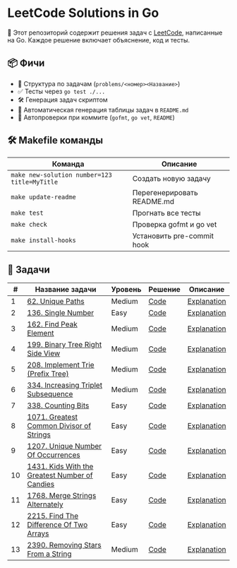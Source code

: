 # LeetCode Solutions in Go

🎯 Этот репозиторий содержит решения задач с [LeetCode](https://leetcode.com), написанные на Go. Каждое решение включает объяснение, код и тесты.

## 📦 Фичи

- 🧠 Структура по задачам (`problems/<номер><Название>`)
- ✅ Тесты через `go test ./...`
- 🛠 Генерация задач скриптом
- 🔄 Автоматическая генерация таблицы задач в `README.md`
- 🧪 Автопроверки при коммите (`gofmt`, `go vet`, `README`)

## 🛠 Makefile команды

| Команда | Описание |
|--------|----------|
| `make new-solution number=123 title=MyTitle` | Создать новую задачу |
| `make update-readme` | Перегенерировать README.md |
| `make test` | Прогнать все тесты |
| `make check` | Проверка gofmt и go vet |
| `make install-hooks` | Установить pre-commit hook |

## 🔗 Задачи

| # | Название задачи | Уровень | Решение | Описание |
|---|------------------|---------|---------|----------|
| 1 | [62. Unique Paths](https://leetcode.com/problems/unique-paths/) | Medium | [Code](problems/62UniquePaths/solution.go) | [Explanation](problems/62UniquePaths/README.md) |
| 2 | [136. Single Number](https://leetcode.com/problems/single-number) | Easy | [Code](problems/136SingleNumber/solution.go) | [Explanation](problems/136SingleNumber/README.md) |
| 3 | [162. Find Peak Element](https://leetcode.com/problems/find-peak-element) | Medium | [Code](problems/162FindPeakElement/solution.go) | [Explanation](problems/162FindPeakElement/README.md) |
| 4 | [199. Binary Tree Right Side View](https://leetcode.com/problems/binary-tree-right-side-view) | Medium | [Code](problems/199BinaryTreeRightSideView/solution.go) | [Explanation](problems/199BinaryTreeRightSideView/README.md) |
| 5 | [208. Implement Trie (Prefix Tree)](https://leetcode.com/problems/implement-trie-prefix-tree) | Medium | [Code](problems/208ImplementTriePrefixTree/solution.go) | [Explanation](problems/208ImplementTriePrefixTree/README.md) |
| 6 | [334. Increasing Triplet Subsequence](https://leetcode.com/problems/increasing-triplet-subsequence) | Medium | [Code](problems/334IncreasingTripletSubsequence/solution.go) | [Explanation](problems/334IncreasingTripletSubsequence/README.md) |
| 7 | [338. Counting Bits](https://leetcode.com/problems/counting-bits/) | Easy | [Code](problems/338CountingBits/solution.go) | [Explanation](problems/338CountingBits/README.md) |
| 8 | [1071. Greatest Common Divisor of Strings](https://leetcode.com/problems/greatest-common-divisor-of-strings/) | Easy | [Code](problems/1071GreatestCommonDivisorOfStrings/solution.go) | [Explanation](problems/1071GreatestCommonDivisorOfStrings/README.md) |
| 9 | [1207. Unique Number Of Occurrences](https://leetcode.com/problems/unique-number-of-occurrences/) | Easy | [Code](problems/1207UniqueNumberOfOccurrences/solution.go) | [Explanation](problems/1207UniqueNumberOfOccurrences/README.md) |
| 10 | [1431. Kids With the Greatest Number of Candies](https://leetcode.com/problems/kids-with-the-greatest-number-of-candies/) | Easy | [Code](problems/1431KidsWithTheGreatestNumberOfCandies/solution.go) | [Explanation](problems/1431KidsWithTheGreatestNumberOfCandies/README.md) |
| 11 | [1768. Merge Strings Alternately](https://leetcode.com/problems/merge-strings-alternately/) | Easy | [Code](problems/1768MergeStringsAlternately/solution.go) | [Explanation](problems/1768MergeStringsAlternately/README.md) |
| 12 | [2215. Find The Difference Of Two Arrays](https://leetcode.com/problems/find-the-difference-of-two-arrays/) | Easy | [Code](problems/2215FindTheDifferenceOfTwoArrays/solution.go) | [Explanation](problems/2215FindTheDifferenceOfTwoArrays/README.md) |
| 13 | [2390. Removing Stars From a String](https://leetcode.com/problems/removing-stars-from-a-string) | Medium | [Code](problems/2390RemovingStarsFromAString/solution.go) | [Explanation](problems/2390RemovingStarsFromAString/README.md) |
